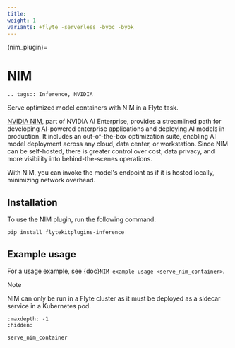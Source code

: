 ```yaml
---
title:
weight: 1
variants: +flyte -serverless -byoc -byok
---
```


(nim_plugin)=

# NIM

```{eval-rst}
.. tags:: Inference, NVIDIA
```

Serve optimized model containers with NIM in a Flyte task.

[NVIDIA NIM](https://www.nvidia.com/en-in/ai/), part of NVIDIA AI Enterprise, provides a streamlined path
for developing AI-powered enterprise applications and deploying AI models in production.
It includes an out-of-the-box optimization suite, enabling AI model deployment across any cloud,
data center, or workstation. Since NIM can be self-hosted, there is greater control over cost, data privacy,
and more visibility into behind-the-scenes operations.

With NIM, you can invoke the model's endpoint as if it is hosted locally, minimizing network overhead.

## Installation

To use the NIM plugin, run the following command:

```
pip install flytekitplugins-inference
```

## Example usage

For a usage example, see {doc}`NIM example usage <serve_nim_container>`.

> [!NOTE]
> NIM can only be run in a Flyte cluster as it must be deployed as a sidecar service in a Kubernetes pod.

```{toctree}
:maxdepth: -1
:hidden:

serve_nim_container
```
